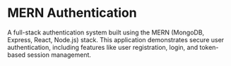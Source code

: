 <h1>MERN Authentication</h1>
A full-stack authentication system built using the MERN (MongoDB, Express, React, Node.js) stack. This application demonstrates secure user authentication, including features like user registration, login, and token-based session management.

